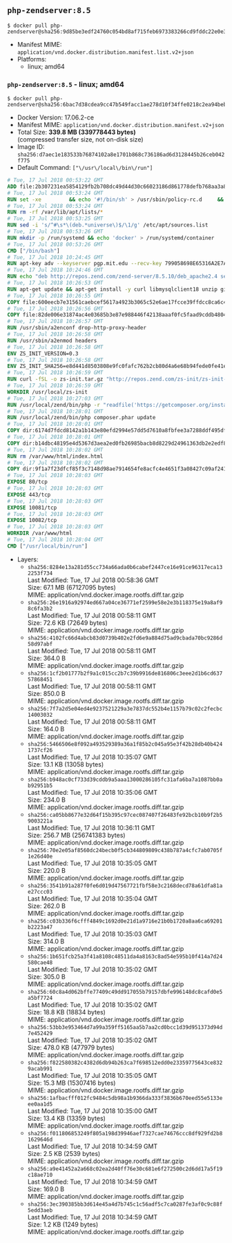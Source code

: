 ## `php-zendserver:8.5`

```console
$ docker pull php-zendserver@sha256:9d85be3edf24760c054bd8af715feb6973383266cd9fddc22e0e3a0a78ad8180
```

-	Manifest MIME: `application/vnd.docker.distribution.manifest.list.v2+json`
-	Platforms:
	-	linux; amd64

### `php-zendserver:8.5` - linux; amd64

```console
$ docker pull php-zendserver@sha256:6bac7d38cdea9cc47b549facc1ae278d10f34ffe0218c2ea94beb92f594012be
```

-	Docker Version: 17.06.2-ce
-	Manifest MIME: `application/vnd.docker.distribution.manifest.v2+json`
-	Total Size: **339.8 MB (339778443 bytes)**  
	(compressed transfer size, not on-disk size)
-	Image ID: `sha256:d7aec1e183533b76874102a8e1701b868c736186ad6d3128445b26ceb042f775`
-	Default Command: `["\/usr\/local\/bin\/run"]`

```dockerfile
# Tue, 17 Jul 2018 00:53:22 GMT
ADD file:2b307231ea5854129fb2b708dc49d44d30c66023186d861778defb768aa3a8a8 in / 
# Tue, 17 Jul 2018 00:53:24 GMT
RUN set -xe 		&& echo '#!/bin/sh' > /usr/sbin/policy-rc.d 	&& echo 'exit 101' >> /usr/sbin/policy-rc.d 	&& chmod +x /usr/sbin/policy-rc.d 		&& dpkg-divert --local --rename --add /sbin/initctl 	&& cp -a /usr/sbin/policy-rc.d /sbin/initctl 	&& sed -i 's/^exit.*/exit 0/' /sbin/initctl 		&& echo 'force-unsafe-io' > /etc/dpkg/dpkg.cfg.d/docker-apt-speedup 		&& echo 'DPkg::Post-Invoke { "rm -f /var/cache/apt/archives/*.deb /var/cache/apt/archives/partial/*.deb /var/cache/apt/*.bin || true"; };' > /etc/apt/apt.conf.d/docker-clean 	&& echo 'APT::Update::Post-Invoke { "rm -f /var/cache/apt/archives/*.deb /var/cache/apt/archives/partial/*.deb /var/cache/apt/*.bin || true"; };' >> /etc/apt/apt.conf.d/docker-clean 	&& echo 'Dir::Cache::pkgcache ""; Dir::Cache::srcpkgcache "";' >> /etc/apt/apt.conf.d/docker-clean 		&& echo 'Acquire::Languages "none";' > /etc/apt/apt.conf.d/docker-no-languages 		&& echo 'Acquire::GzipIndexes "true"; Acquire::CompressionTypes::Order:: "gz";' > /etc/apt/apt.conf.d/docker-gzip-indexes 		&& echo 'Apt::AutoRemove::SuggestsImportant "false";' > /etc/apt/apt.conf.d/docker-autoremove-suggests
# Tue, 17 Jul 2018 00:53:24 GMT
RUN rm -rf /var/lib/apt/lists/*
# Tue, 17 Jul 2018 00:53:25 GMT
RUN sed -i 's/^#\s*\(deb.*universe\)$/\1/g' /etc/apt/sources.list
# Tue, 17 Jul 2018 00:53:26 GMT
RUN mkdir -p /run/systemd && echo 'docker' > /run/systemd/container
# Tue, 17 Jul 2018 00:53:26 GMT
CMD ["/bin/bash"]
# Tue, 17 Jul 2018 10:24:45 GMT
RUN apt-key adv --keyserver pgp.mit.edu --recv-key 799058698E65316A2E7A4FF42EAE1437F7D2C623
# Tue, 17 Jul 2018 10:24:46 GMT
RUN echo "deb http://repos.zend.com/zend-server/8.5.10/deb_apache2.4 server non-free" >> /etc/apt/sources.list.d/zend-server.list
# Tue, 17 Jul 2018 10:26:53 GMT
RUN apt-get update && apt-get install -y curl libmysqlclient18 unzip git zend-server-php-5.6=8.5.10+b798 && /usr/local/zend/bin/zendctl.sh stop
# Tue, 17 Jul 2018 10:26:55 GMT
COPY file:600eecb7e31561caebcef5617a4923b3065c52e6ae17fcce39ffdcc8ca6c41db in /etc/ 
# Tue, 17 Jul 2018 10:26:56 GMT
COPY file:82de006e31874ac4e03685b3e87e988446f42138aaaf0fc5faad9cddb48040ba in /etc/apache2/conf-available 
# Tue, 17 Jul 2018 10:26:57 GMT
RUN /usr/sbin/a2enconf drop-http-proxy-header
# Tue, 17 Jul 2018 10:26:58 GMT
RUN /usr/sbin/a2enmod headers
# Tue, 17 Jul 2018 10:26:58 GMT
ENV ZS_INIT_VERSION=0.3
# Tue, 17 Jul 2018 10:26:58 GMT
ENV ZS_INIT_SHA256=e8d441d8503808e9fc0fafc762b2cb80d4a6e68b94fede0fe41efdeac10800cb
# Tue, 17 Jul 2018 10:26:59 GMT
RUN curl -fSL -o zs-init.tar.gz "http://repos.zend.com/zs-init/zs-init-docker-${ZS_INIT_VERSION}.tar.gz"     && echo "${ZS_INIT_SHA256} *zs-init.tar.gz" | sha256sum -c -     && mkdir /usr/local/zs-init     && tar xzf zs-init.tar.gz --strip-components=1 -C /usr/local/zs-init     && rm zs-init.tar.gz
# Tue, 17 Jul 2018 10:26:59 GMT
WORKDIR /usr/local/zs-init
# Tue, 17 Jul 2018 10:27:03 GMT
RUN /usr/local/zend/bin/php -r "readfile('https://getcomposer.org/installer');" | /usr/local/zend/bin/php
# Tue, 17 Jul 2018 10:28:01 GMT
RUN /usr/local/zend/bin/php composer.phar update
# Tue, 17 Jul 2018 10:28:01 GMT
COPY dir:6174d7fdcd8142a1b143e80efd2994e57dd5d7610a8fbfee3a7288ddf495dfdf in /usr/local/bin 
# Tue, 17 Jul 2018 10:28:01 GMT
COPY dir:b14dbc48195e4d5367d3aea2ed0fb26985bacb8d8229d24961363db2e2edf8f0 in /usr/local/zend/var/plugins/ 
# Tue, 17 Jul 2018 10:28:02 GMT
RUN rm /var/www/html/index.html
# Tue, 17 Jul 2018 10:28:02 GMT
COPY dir:9f1a7f23dfcf85f3c7148d98ae7914654fe8acfc4e4651f3a08427c09af24198 in /var/www/html 
# Tue, 17 Jul 2018 10:28:03 GMT
EXPOSE 80/tcp
# Tue, 17 Jul 2018 10:28:03 GMT
EXPOSE 443/tcp
# Tue, 17 Jul 2018 10:28:03 GMT
EXPOSE 10081/tcp
# Tue, 17 Jul 2018 10:28:03 GMT
EXPOSE 10082/tcp
# Tue, 17 Jul 2018 10:28:03 GMT
WORKDIR /var/www/html
# Tue, 17 Jul 2018 10:28:04 GMT
CMD ["/usr/local/bin/run"]
```

-	Layers:
	-	`sha256:8284e13a281d55cc734a66ada0b6cabef2447ce16e91ce96317eca132253f734`  
		Last Modified: Tue, 17 Jul 2018 00:58:36 GMT  
		Size: 67.1 MB (67127095 bytes)  
		MIME: application/vnd.docker.image.rootfs.diff.tar.gzip
	-	`sha256:26e1916a92974ed667a04ce36771ef2599e58e2e3b118375e19a8af98c6fa3b2`  
		Last Modified: Tue, 17 Jul 2018 00:58:11 GMT  
		Size: 72.6 KB (72649 bytes)  
		MIME: application/vnd.docker.image.rootfs.diff.tar.gzip
	-	`sha256:4102fc66d4abcb83d0739b402e2fd6e9a884d75ad9cbada70bc9286d58d97abf`  
		Last Modified: Tue, 17 Jul 2018 00:58:11 GMT  
		Size: 364.0 B  
		MIME: application/vnd.docker.image.rootfs.diff.tar.gzip
	-	`sha256:1cf2b01777b2f9a1c015cc2b7c39b9916de816806c3eee2d1b6cd63757868451`  
		Last Modified: Tue, 17 Jul 2018 00:58:11 GMT  
		Size: 850.0 B  
		MIME: application/vnd.docker.image.rootfs.diff.tar.gzip
	-	`sha256:7f7a2d5e04ed4e9237521229a3e7837dc552b4e1157b79c02c2fecbc14003032`  
		Last Modified: Tue, 17 Jul 2018 00:58:11 GMT  
		Size: 164.0 B  
		MIME: application/vnd.docker.image.rootfs.diff.tar.gzip
	-	`sha256:5466506e8f092a493529389a36a1f85b2c045a95e3f42b28db40b4241737cf26`  
		Last Modified: Tue, 17 Jul 2018 10:35:07 GMT  
		Size: 13.1 KB (13058 bytes)  
		MIME: application/vnd.docker.image.rootfs.diff.tar.gzip
	-	`sha256:b948ac0cf733d39cddb9a5aaa13000286105fc31afa6ba7a1087bb0ab92951b5`  
		Last Modified: Tue, 17 Jul 2018 10:35:06 GMT  
		Size: 234.0 B  
		MIME: application/vnd.docker.image.rootfs.diff.tar.gzip
	-	`sha256:ca05bb8677e32d64f15b395c97cec087407f26483fe92bcb10b9f2b59003221a`  
		Last Modified: Tue, 17 Jul 2018 10:36:11 GMT  
		Size: 256.7 MB (256741383 bytes)  
		MIME: application/vnd.docker.image.rootfs.diff.tar.gzip
	-	`sha256:70e2e05af8560dc24becb0f5cb344809809c438b787a4cfc7ab0705f1e26d40e`  
		Last Modified: Tue, 17 Jul 2018 10:35:05 GMT  
		Size: 220.0 B  
		MIME: application/vnd.docker.image.rootfs.diff.tar.gzip
	-	`sha256:3541b91a287f0fe6d019d47567721fbf58e3c2168decd78a61dfa81ae27ccc03`  
		Last Modified: Tue, 17 Jul 2018 10:35:04 GMT  
		Size: 262.0 B  
		MIME: application/vnd.docker.image.rootfs.diff.tar.gzip
	-	`sha256:c03b336f6cfff4849c1692d0e21d1a9716e21b0b1720a8aa6ca69201b2223a47`  
		Last Modified: Tue, 17 Jul 2018 10:35:03 GMT  
		Size: 314.0 B  
		MIME: application/vnd.docker.image.rootfs.diff.tar.gzip
	-	`sha256:1b651fcb25a3f41a8108c48511da4a8163c8ad54e595b10f414a7d24580cae48`  
		Last Modified: Tue, 17 Jul 2018 10:35:02 GMT  
		Size: 305.0 B  
		MIME: application/vnd.docker.image.rootfs.diff.tar.gzip
	-	`sha256:60c8a4d062bffe77409c49dd917055b79157dbfe996148dc8cafd0e5a5bf7724`  
		Last Modified: Tue, 17 Jul 2018 10:35:02 GMT  
		Size: 18.8 KB (18834 bytes)  
		MIME: application/vnd.docker.image.rootfs.diff.tar.gzip
	-	`sha256:53bb3e953464d7a99a359ff5165aa5b7aa2cd0bcc1d39d951373d94d7e452429`  
		Last Modified: Tue, 17 Jul 2018 10:35:02 GMT  
		Size: 478.0 KB (477979 bytes)  
		MIME: application/vnd.docker.image.rootfs.diff.tar.gzip
	-	`sha256:f822580382c4382d6db94b263ca7f698512edd0e23359775643ce8329acab991`  
		Last Modified: Tue, 17 Jul 2018 10:35:05 GMT  
		Size: 15.3 MB (15307416 bytes)  
		MIME: application/vnd.docker.image.rootfs.diff.tar.gzip
	-	`sha256:1afbacfff012fc9484c5db98a1b9366da333f3836b670eed55e5133eee0aa1d5`  
		Last Modified: Tue, 17 Jul 2018 10:35:00 GMT  
		Size: 13.4 KB (13359 bytes)  
		MIME: application/vnd.docker.image.rootfs.diff.tar.gzip
	-	`sha256:f011806853249f805a198d39946aef7327cae74676ccc8df929fd2b81629646d`  
		Last Modified: Tue, 17 Jul 2018 10:34:59 GMT  
		Size: 2.5 KB (2539 bytes)  
		MIME: application/vnd.docker.image.rootfs.diff.tar.gzip
	-	`sha256:a9e41452a2a668c02ea2d40ff76e30c681e6f272500c2d6dd17a5f19c18ae710`  
		Last Modified: Tue, 17 Jul 2018 10:34:59 GMT  
		Size: 169.0 B  
		MIME: application/vnd.docker.image.rootfs.diff.tar.gzip
	-	`sha256:3ec390385bb3d614e45a4d7b745c1c56adf5c7ca0287fe3af0c9c88f5edd3aeb`  
		Last Modified: Tue, 17 Jul 2018 10:34:59 GMT  
		Size: 1.2 KB (1249 bytes)  
		MIME: application/vnd.docker.image.rootfs.diff.tar.gzip
